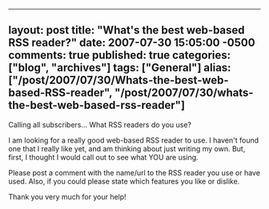   ---
  layout: post
  title: "What's the best web-based RSS reader?"
  date: 2007-07-30 15:05:00 -0500
  comments: true
  published: true
  categories: ["blog", "archives"]
  tags: ["General"]
  alias: ["/post/2007/07/30/Whats-the-best-web-based-RSS-reader", "/post/2007/07/30/whats-the-best-web-based-rss-reader"]
  ---
<!-- more -->
<P>Calling all subscribers... What RSS readers do you use?</P>
<P>I am looking for a really good web-based RSS reader to use. I haven't found one that I really like yet, and am thinking about just writing my own. But, first, I thought I would call out to see what YOU are using.</P>
<P>Please post a comment with the name/url to the RSS reader you use or have used. Also, if you could please state which features you like or dislike.</P>
<P>Thank you very much for your help!</P>
